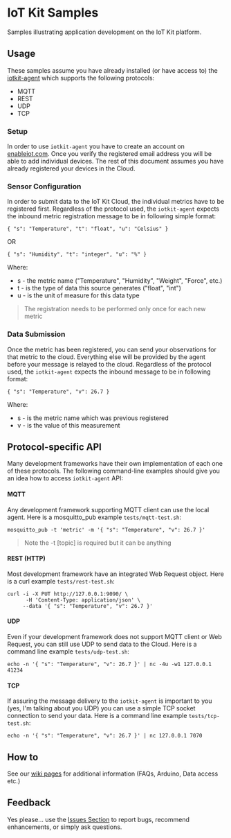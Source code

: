 # IoT Kit Samples

Samples illustrating application development on the IoT Kit platform. 

## Usage

These samples assume you have already installed (or have access to) the [iotkit-agent](https://github.com/enableiot/iotkit-agent) which supports the following protocols: 

* MQTT
* REST 
* UDP
* TCP

### Setup

In order to use `iotkit-agent` you have to create an account on [enableiot.com](http://enableiot.com). Once you verify the registered email address you will be able to add individual devices. The rest of this document assumes you have already registered your devices in the Cloud.

### Sensor Configuration 

In order to submit data to the IoT Kit Cloud, the individual metrics have to be registered first. Regardless of the protocol used, the `iotkit-agent` expects the inbound metric registration message to be in following simple format:

    { "s": "Temperature", "t": "float", "u": "Celsius" }
    
OR

    { "s": "Humidity", "t": "integer", "u": "%" }
    
Where:

* s - the metric name ("Temperature", "Humidity", "Weight", "Force", etc.)
* t - is the type of data this source generates ("float", "int")
* u - is the unit of measure for this data type

> The registration needs to be performed only once for each new metric

### Data Submission 

Once the metric has been registered, you can send your observations for that metric to the cloud. Everything else will be provided by the agent before your message is relayed to the cloud. Regardless of the protocol used, the `iotkit-agent` expects the inbound message to be in following format:

    { "s": "Temperature", "v": 26.7 }

Where:

* s - is the metric name which was previous registered
* v - is the value of this measurement

## Protocol-specific API

Many development frameworks have their own implementation of each one of these protocols. The following command-line examples should give you an idea how to access `iotkit-agent` API:

#### MQTT

Any development framework supporting MQTT client can use the local agent. Here is a mosquitto_pub example `tests/mqtt-test.sh`:

    mosquitto_pub -t 'metric' -m '{ "s": "Temperature", "v": 26.7 }'
                  
> Note the -t [topic] is required but it can be anything

#### REST (HTTP)

Most development framework have an integrated Web Request object. Here is a curl example `tests/rest-test.sh`:

    curl -i -X PUT http://127.0.0.1:9090/ \
    	  -H 'Content-Type: application/json' \
         --data '{ "s": "Temperature", "v": 26.7 }' 
         
#### UDP

Even if your development framework does not support MQTT client or Web Request, you can still use UDP to send data to the Cloud. Here is a command line example `tests/udp-test.sh`:

    echo -n '{ "s": "Temperature", "v": 26.7 }' | nc -4u -w1 127.0.0.1 41234
         
#### TCP

If assuring the message delivery to the `iotkit-agent` is important to you (yes, I'm talking about you UDP) you can use a simple TCP socket connection to send your data. Here is a command line example `tests/tcp-test.sh`:

    echo -n '{ "s": "Temperature", "v": 26.7 }' | nc 127.0.0.1 7070
        
## How to

See our [wiki pages](https://github.com/enableiot/iotkit-samples/wiki) for additional information (FAQs, Arduino, Data access etc.)

## Feedback 

Yes please... use the [Issues Section](https://github.com/enableiot/iotkit-samples/issues) to report bugs, recommend enhancements, or simply ask questions. 
